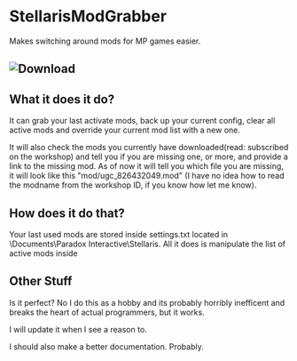 # StellarisModGrabber

Makes switching around mods for MP games easier.

## ![Download](https://github.com/GamingWolf/StellarisModGrabber/releases)

## What it does it do?
It can grab your last activate mods, back up your current config, clear all active mods and override your current mod list with a new one. 

It will also check the mods you currently have downloaded(read: subscribed on the workshop) and tell you if you are missing one, or more, and provide a link to the missing mod. As of now it will tell you which file you are missing, it will look like this "mod/ugc_826432049.mod" (I have no idea how to read the modname from the workshop ID, if you know how let me know). 

## How does it do that?
Your last used mods are stored inside settings.txt located in \Documents\Paradox Interactive\Stellaris. All it does is manipulate the list of active mods inside


## Other Stuff
Is it perfect? No I do this as a hobby and its probably horribly inefficent and breaks the heart of actual programmers, but it works.

I will update it when I see a reason to.

I should also make a better documentation. Probably.
